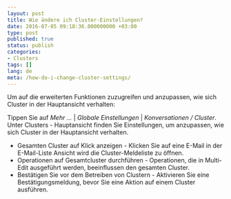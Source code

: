 ```yaml
---
layout: post
title: Wie ändere ich Cluster-Einstellungen?
date: 2016-07-05 09:18:36.000000000 +03:00
type: post
published: true
status: publish
categories:
- Clusters
tags: []
lang: de
meta: /how-do-i-change-cluster-settings/
---
```


Um auf die erweiterten Funktionen zuzugreifen und anzupassen, wie sich Cluster in der Hauptansicht verhalten:

Tippen Sie auf *Mehr ...* \| *Globale Einstellungen* \| *Konversationen / Cluster*. Unter Clusters - Hauptansicht finden Sie Einstellungen, um anzupassen, wie sich Cluster in der Hauptansicht verhalten.

* Gesamten Cluster auf Klick anzeigen - Klicken Sie auf eine E-Mail in der E-Mail-Liste Ansicht wird die Cluster-Meldeliste zu öffnen.
* Operationen auf Gesamtcluster durchführen - Operationen, die in Multi-Edit ausgeführt werden, beeinflussen den gesamten Cluster.
* Bestätigen Sie vor dem Betreiben von Clustern - Aktivieren Sie eine Bestätigungsmeldung, bevor Sie eine Aktion auf einem Cluster ausführen.
